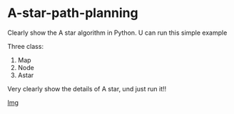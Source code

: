 # A-star-path-planning
Clearly show the A star algorithm in Python. U can run this simple example

Three class:
1. Map
2. Node
3. Astar

Very clearly show the details of A star, und just run it!!

[Img]([./Path.png](https://github.com/zhangL2auto/A-star-path-planning/blob/monster/Path.png))
